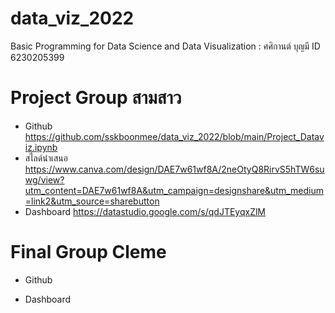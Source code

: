 # data_viz_2022
Basic Programming for Data Science and Data Visualization : ศศิกานต์ บุญมี ID 6230205399

# Project Group สามสาว
* Github
https://github.com/sskboonmee/data_viz_2022/blob/main/Project_Dataviz.ipynb
* สไลด์นำเสนอ
https://www.canva.com/design/DAE7w61wf8A/2neOtyQ8RirvS5hTW6suwg/view?utm_content=DAE7w61wf8A&utm_campaign=designshare&utm_medium=link2&utm_source=sharebutton
* Dashboard
https://datastudio.google.com/s/qdJTEyqxZlM

# Final Group Cleme 
* Github

* Dashboard
